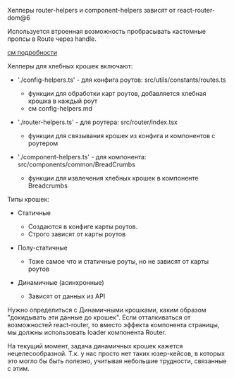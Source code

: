 Хелперы router-helpers и component-helpers зависят от react-router-dom@6

Используется втроенная возможность пробрасывать кастомные пропсы в Route через handle.

[см подробности](https://reactrouter.com/en/main/hooks/use-matches#breadcrumbs)

Хелперы для хлебных крошек включают:
- './config-helpers.ts' - для конфига роутов: src/utils/constants/routes.ts
  - функции для обработки карт роутов, добавляется хлебная крошка в каждый роут
  - см config-helpers.md
  
- './router-helpers.ts' - для роутера: src/router/index.tsx
  - функции для связывания крошек из конфига и компонентов с роутером

- './component-helpers.ts' - для компонента: src/components/common/BreadCrumbs
  - функции для извлечения хлебных крошек в компоненте Breadcrumbs

Типы крошек:
- Статичные
  - Создаются в конфиге карты роутов.
  - Строго зависят от карты роутов

- Полу-статичные
  - Тоже самое что и статичные роуты, но не зависят от карты роутов

- Динамичные (асинхронные)
  - Зависят от данных из API

Нужно определиться с Динамичными крошками, каким образом "докидывать эти данные до крошек".
Если отталкиваться от возможностей react-router, то вместо эффекта компонента страницы,
мы должны использовать loader компонента Router.

На текущий момент, задача динамичных крошек кажется нецелесообразной.
Т.к. у нас просто нет таких юзер-кейсов, в которых это могло бы быть полезно,
учитывая небольшие трудности, связанные с этим.
